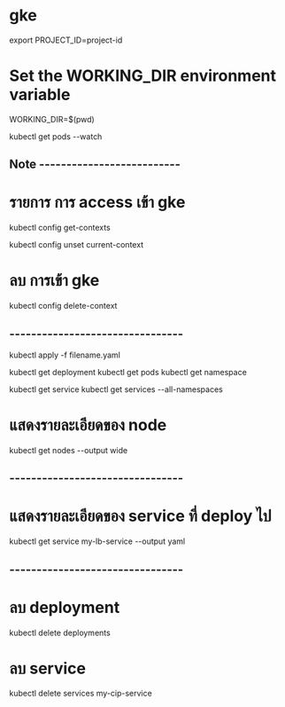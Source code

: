 # gke
export PROJECT_ID=project-id

# Set the WORKING_DIR environment variable
WORKING_DIR=$(pwd)

kubectl get pods --watch

## Note --------------------------
# รายการ การ access เข้า gke
kubectl config get-contexts

kubectl config unset current-context
# ลบ การเข้า gke
kubectl config delete-context <context-name>

## --------------------------------
kubectl apply -f filename.yaml

kubectl get deployment
kubectl get pods
kubectl get namespace

kubectl get service
kubectl get services --all-namespaces

# แสดงรายละเอียดของ node
kubectl get nodes --output wide

## --------------------------------
# แสดงรายละเอียดของ service ที่ deploy ไป
kubectl get service my-lb-service --output yaml

## --------------------------------
# ลบ deployment
kubectl delete deployments 
# ลบ service
kubectl delete services my-cip-service